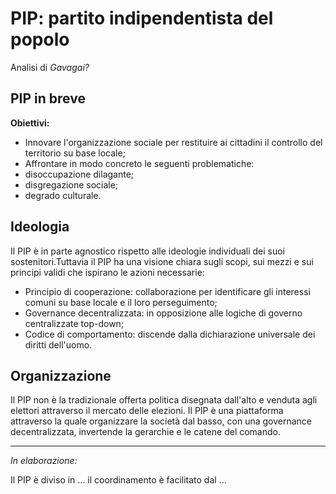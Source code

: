 # PIP: partito indipendentista del popolo
Analisi di *Gavagai?*

## PIP in breve

**Obiettivi:**
- Innovare l'organizzazione sociale per restituire ai cittadini il controllo del territorio su base locale;
- Affrontare in modo concreto le seguenti problematiche:
 - disoccupazione dilagante;
 - disgregazione sociale;
 - degrado culturale.

## Ideologia
Il PIP è in parte agnostico rispetto alle ideologie individuali dei suoi sostenitori.Tuttavia il PIP ha una visione chiara sugli scopi, sui mezzi e sui principi validi che ispirano le azioni necessarie:
- Principio di cooperazione: collaborazione per identificare gli interessi comuni su base locale e il loro perseguimento;
- Governance decentralizzata: in opposizione alle logiche di governo centralizzate top-down;
- Codice di comportamento: discende dalla dichiarazione universale dei diritti dell'uomo.

## Organizzazione

Il PIP non è la tradizionale offerta politica disegnata dall'alto e venduta agli elettori attraverso il mercato delle elezioni. Il PIP è una piattaforma attraverso la quale organizzare la società dal basso, con una governance decentralizzata, invertende la gerarchie e le catene del comando.

----
*In elaborazione:*

Il PIP è diviso in ... il coordinamento è facilitato dal ...
